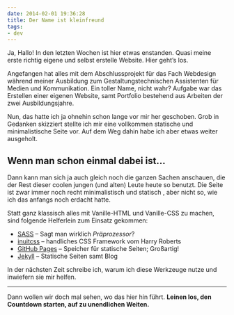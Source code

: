 ```yaml
---
date: 2014-02-01 19:36:28
title: Der Name ist kleinfreund
tags:
- dev
---
```

Ja, Hallo! In den letzten Wochen ist hier etwas enstanden. Quasi meine erste richtig eigene und selbst erstelle Website. Hier geht’s los.

Angefangen hat alles mit dem Abschlussprojekt für das Fach Webdesign während meiner Ausbildung zum Gestaltungstechnischen Assistenten für Medien und Kommunikation. Ein toller Name, nicht wahr? Aufgabe war das Erstellen einer eigenen Website, samt Portfolio bestehend aus Arbeiten der zwei Ausbildungsjahre.

Nun, das hatte ich ja ohnehin schon lange vor mir her geschoben. Grob in Gedanken skizziert stellte ich mir eine vollkommen statische und minimalistische Seite vor. Auf dem Weg dahin habe ich aber etwas weiter ausgeholt.

## Wenn man schon einmal dabei ist…

Dann kann man sich ja auch gleich noch die ganzen Sachen anschauen, die der Rest dieser coolen jungen (und alten) Leute heute so benutzt. Die Seite ist zwar immer noch recht minimalistisch und statisch , aber nicht so, wie ich das anfangs noch erdacht hatte.

Statt ganz klassisch alles mit Vanille-HTML und Vanille-CSS zu machen, sind folgende Helferlein zum Einsatz gekommen:

* [SASS](http://sass-lang.com) – Sagt man wirklich _Präprozessor_?
* [inuitcss](http://inuitcss.com) – handliches CSS Framework vom Harry Roberts
* [GitHub Pages](http://pages.github.com) – Speicher für statische Seiten; Großartig!
* [Jekyll](http://jekyllrb.com) – Statische Seiten samt Blog

In der nächsten Zeit schreibe ich, warum ich diese Werkzeuge nutze und inwiefern sie mir helfen.

---

Dann wollen wir doch mal sehen, wo das hier hin führt. __Leinen los, den Countdown starten, auf zu unendlichen Weiten.__
